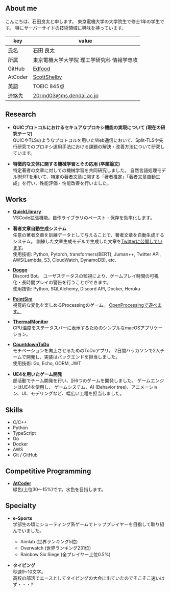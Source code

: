## About me
こんにちは、石田良太と申します。
東京電機大学の大学院生で修士1年の学生です。
特にサーバーサイドの技術領域に興味を持っています。

|key|value|
|----|----|
|氏名|石田 良太|
|所属|東京電機大学大学院 理工学研究科 情報学専攻|
|GitHub|[Edfood](https://github.com/Edfood)|
|AtCoder|[ScottShelby](https://atcoder.jp/users/ScottShelby)|
|英語|TOEIC 845点|
|連絡先|20rmd03@ms.dendai.ac.jp|

## Research
* **QUICプロトコルにおけるセキュアなプロキシ機能の実現について (現在の研究テーマ)**  
QUICやTLSのようなプロトコルを用いたWeb通信において、Split-TLSや先行研究でのプロキシ運用手法における課題の解決・改善方法について研究しています。

* **特徴的な文体に関する機械学習とその応用 (卒業論文)**  
特定著者の文章に対しての機械学習を共同研究しました。
自然言語処理モデルBERTを用いて、特定の著者文章に関する「著者推定」「著者文章自動生成」を行い、性能評価・性能改善を行いました。

## Works
* **[QuickLibrary](https://github.com/Edfood/QuickLibrary)**  
VSCode拡張機能。自作ライブラリのペースト・保存を効率化します。

* **著者文章自動生成システム**  
任意の著者文章を訓練データとして与えることで、著者文章を自動生成するシステム。
訓練した文章生成モデルで生成した文章を[Twitterに公開しています](https://twitter.com/tominobushi_gen)。  
使用技術: Python, Pytorch, transformers(BERT), Juman++, Twitter API, AWS(Lambda, S3, CloudWatch, DynamoDB), etc.

* **[Doggo](https://github.com/Edfood/Doggo)**  
Discord Bot。
ユーザステータスの監視により、ゲームプレイ時間の可視化・長時間プレイの警告を行うことができます。  
使用技術: Python, SQLAlchemy, Discord API, Docker, Heroku

* **[PointSim](https://github.com/Edfood/PointSim)**  
視覚的な変化を楽しめるProcessingのゲーム。
[OpenProcessingで遊べます。](https://www.openprocessing.org/sketch/972725)


* **[ThermalMonitor](https://github.com/Edfood/ThermalMonitor)**  
CPU温度をステータスバーに表示するためのシンプルなmacOSアプリケーション。

* **[CountdownToDo](https://github.com/Edfood/CountdownToDo)**  
モチベーションを向上させるためのToDoアプリ。
2日間ハッカソンで2人チームで開発し、実装はバックエンドを担当しました。  
使用技術: Go, Echo, GORM, JWT


* **UE4を用いたゲーム開発**  
部活動でチーム開発を行い、計6つのゲームを開発しました。
ゲームエンジンはUE4を使用し、 ゲームシステム、AI (Behavior tree)、アニメーション、UI、モデリングなど、幅広い工程を担当しました。

## Skills
- C/C++
- Python
- TypeScript
- Go
- Docker
- AWS
- Git / GitHub

## Competitive Programming
* **[AtCoder](https://atcoder.jp/users/ScottShelby)**  
緑色(上位30〜15%)です。水色を目指します。

## Specialty
- **e-Sports**  
学部生の頃にシューティング系ゲームでトッププレイヤーを目指して取り組んでいました。
  - Aimlab (世界ランキング5位)
  - Overwatch (世界ランキング231位)
  - Rainbow Six Siege (全プレイヤー上位0.5%)

- **タイピング**  
秒速9~10文字。  
高校の部活でエースとしてタイピングの大会に出ていたのでそこそこ速いはず・・・?
